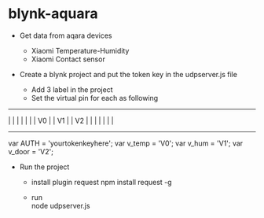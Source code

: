 # blynk-aquara

- Get data from aqara devices 
  + Xiaomi Temperature-Humidity
  + Xiaomi Contact sensor

- Create a blynk project and put the token key in the udpserver.js file
  + Add 3 label in the project
  + Set the virtual pin for each as following

 ------    ------    ------ 
|      |  |      |  |      |
|  V0  |  |  V1  |  |  V2  |
|      |  |      |  |      |
 -----     ------    -----

var AUTH = 'yourtokenkeyhere';
var v_temp = 'V0';
var v_hum = 'V1';
var v_door = 'V2';

- Run the project
  + install plugin request
    npm install request -g 
  
  + run  
    node udpserver.js
